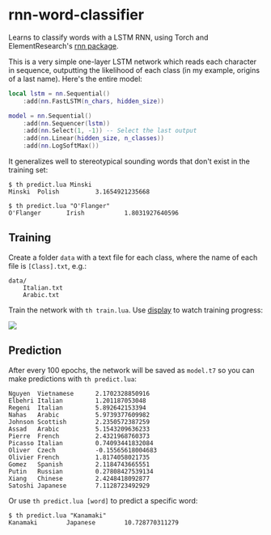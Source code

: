 # rnn-word-classifier

Learns to classify words with a LSTM RNN, using Torch and ElementResearch's [rnn package](https://github.com/Element-Research/rnn).

This is a very simple one-layer LSTM network which reads each character in sequence, outputting the likelihood of each class (in my example, origins of a last name). Here's the entire model:

```lua
local lstm = nn.Sequential()
    :add(nn.FastLSTM(n_chars, hidden_size))

model = nn.Sequential()
    :add(nn.Sequencer(lstm))
    :add(nn.Select(1, -1)) -- Select the last output
    :add(nn.Linear(hidden_size, n_classes))
    :add(nn.LogSoftMax())
```

It generalizes well to stereotypical sounding words that don't exist in the training set:

```
$ th predict.lua Minski
Minski  Polish          3.1654921235668

$ th predict.lua "O'Flanger"
O'Flanger       Irish           1.8031927640596
```

## Training

Create a folder `data` with a text file for each class, where the name of each file is `[Class].txt`, e.g.:

```
data/
    Italian.txt
    Arabic.txt
```

Train the network with `th train.lua`. Use [display](https://github.com/szym/display) to watch training progress:

![](https://i.imgur.com/MN6heSS.png)

## Prediction

After every 100 epochs, the network will be saved as `model.t7` so you can make predictions with `th predict.lua`:

```
Nguyen  Vietnamese      2.1702328850916
Elbehri Italian         1.201187053048
Regeni  Italian         5.892642153394
Nahas   Arabic          5.9739377609982
Johnson Scottish        2.2350572387259
Assad   Arabic          5.1543209636233
Pierre  French          2.4321968760373
Picasso Italian         0.74093441832084
Oliver  Czech           -0.15565618004683
Olivier French          1.8174058021735
Gomez   Spanish         2.1184743665551
Putin   Russian         0.27808427539134
Xiang   Chinese         2.4248418092877
Satoshi Japanese        7.1128723492929
```

Or use `th predict.lua [word]` to predict a specific word:

```
$ th predict.lua "Kanamaki"
Kanamaki        Japanese        10.728770311279
```


